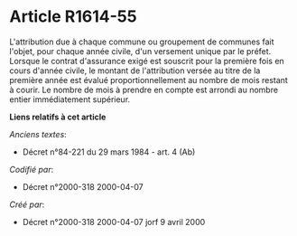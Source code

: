 # Article R1614-55

L'attribution due à chaque commune ou groupement de communes fait l'objet, pour chaque année civile, d'un versement unique
par le préfet. Lorsque le contrat d'assurance exigé est souscrit pour la première fois en cours d'année civile, le montant de
l'attribution versée au titre de la première année est évalué proportionnellement au nombre de mois restant à courir. Le
nombre de mois à prendre en compte est arrondi au nombre entier immédiatement supérieur.

**Liens relatifs à cet article**

_Anciens textes_:

  - Décret n°84-221 du 29 mars 1984 - art. 4 (Ab)

_Codifié par_:

  - Décret n°2000-318 2000-04-07

_Créé par_:

  - Décret n°2000-318 2000-04-07 jorf 9 avril 2000
